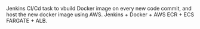 Jenkins CI/Cd task to vbuild Docker image on every new code commit, and host the new docker image using AWS.
Jenkins + Docker + AWS ECR  + ECS FARGATE + ALB.


